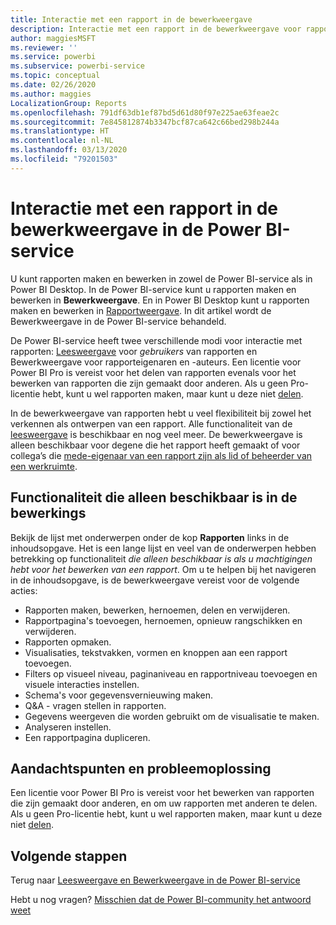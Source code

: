 ```yaml
---
title: Interactie met een rapport in de bewerkweergave
description: Interactie met een rapport in de bewerkweergave voor rapporten in de Power BI-service
author: maggiesMSFT
ms.reviewer: ''
ms.service: powerbi
ms.subservice: powerbi-service
ms.topic: conceptual
ms.date: 02/26/2020
ms.author: maggies
LocalizationGroup: Reports
ms.openlocfilehash: 791df63db1ef87bd5d61d80f97e225ae63feae2c
ms.sourcegitcommit: 7e845812874b3347bcf87ca642c66bed298b244a
ms.translationtype: HT
ms.contentlocale: nl-NL
ms.lasthandoff: 03/13/2020
ms.locfileid: "79201503"
---
```

# <a name="interact-with-a-report-in-editing-view-in-the-power-bi-service"></a>Interactie met een rapport in de bewerkweergave in de Power BI-service
U kunt rapporten maken en bewerken in zowel de Power BI-service als in Power BI Desktop. In de Power BI-service kunt u rapporten maken en bewerken in **Bewerkweergave**. En in Power BI Desktop kunt u rapporten maken en bewerken in [Rapportweergave](desktop-report-view.md). In dit artikel wordt de Bewerkweergave in de Power BI-service behandeld. 

De Power BI-service heeft twee verschillende modi voor interactie met rapporten: [Leesweergave](consumer/end-user-reading-view.md) voor *gebruikers* van rapporten en Bewerkweergave voor rapporteigenaren en -auteurs.  Een licentie voor Power BI Pro is vereist voor het delen van rapporten evenals voor het bewerken van rapporten die zijn gemaakt door anderen. Als u geen Pro-licentie hebt, kunt u wel rapporten maken, maar kunt u deze niet [delen](service-share-reports.md).    

In de bewerkweergave van rapporten hebt u veel flexibiliteit bij zowel het verkennen als ontwerpen van een rapport. Alle functionaliteit van de [leesweergave](consumer/end-user-reading-view.md) is beschikbaar en nog veel meer. De bewerkweergave is alleen beschikbaar voor degene die het rapport heeft gemaakt of voor collega’s die [mede-eigenaar van een rapport zijn als lid of beheerder van een werkruimte](service-create-distribute-apps.md).

## <a name="functionality-only-available-in-editing-view"></a>Functionaliteit die alleen beschikbaar is in de bewerkings
Bekijk de lijst met onderwerpen onder de kop **Rapporten** links in de inhoudsopgave. Het is een lange lijst en veel van de onderwerpen hebben betrekking op functionaliteit *die alleen beschikbaar is als u machtigingen hebt voor het bewerken van een rapport*.  Om u te helpen bij het navigeren in de inhoudsopgave, is de bewerkweergave vereist voor de volgende acties:

* Rapporten maken, bewerken, hernoemen, delen en verwijderen.
* Rapportpagina's toevoegen, hernoemen, opnieuw rangschikken en verwijderen.
* Rapporten opmaken.
* Visualisaties, tekstvakken, vormen en knoppen aan een rapport toevoegen.
* Filters op visueel niveau, paginaniveau en rapportniveau toevoegen en visuele interacties instellen.
* Schema's voor gegevensvernieuwing maken.
* Q&A - vragen stellen in rapporten.
* Gegevens weergeven die worden gebruikt om de visualisatie te maken. 
* Analyseren instellen.
* Een rapportpagina dupliceren.

## <a name="considerations-and-troubleshooting"></a>Aandachtspunten en probleemoplossing
Een licentie voor Power BI Pro is vereist voor het bewerken van rapporten die zijn gemaakt door anderen, en om uw rapporten met anderen te delen.  Als u geen Pro-licentie hebt, kunt u wel rapporten maken, maar kunt u deze niet [delen](service-share-reports.md).


## <a name="next-steps"></a>Volgende stappen
Terug naar [Leesweergave en Bewerkweergave in de Power BI-service](consumer/end-user-reading-view.md)

Hebt u nog vragen? [Misschien dat de Power BI-community het antwoord weet](https://community.powerbi.com/)

